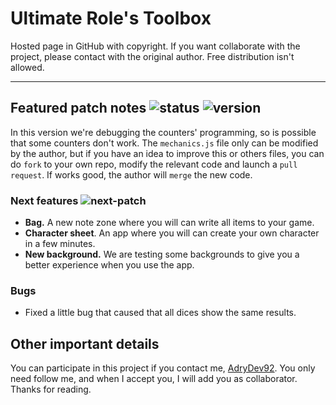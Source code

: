 # Ultimate Role's Toolbox
Hosted page in GitHub with copyright. If you want collaborate with the project, please contact with the original author.
Free distribution isn't allowed.

---

## Featured patch notes ![status](https://img.shields.io/badge/status-WIP-orange.svg) ![version](https://img.shields.io/badge/alpha%20version-v0.2-green.svg?colorB=00C106)
In this version we're debugging the counters' programming, so is possible that some counters don't work.
The `mechanics.js` file only can be modified by the author, but if you have an idea to improve this or others files, you can do <code>fork</code> to your own repo, modify the relevant code and launch a <code>pull request</code>. If works good, the author will <code>merge</code> the new code.
### Next features ![next-patch](https://img.shields.io/badge/patch-v0.3—v0.5-green.svg?colorB=00C106)

<ul>
<li><b>Bag.</b> A new note zone where you will can write all items to your game.</li>
<li><b>Character sheet</b>. An app where you will can create your own character in a few minutes.</li>
<li><b>New background.</b> We are testing some backgrounds to give you a better experience when you use the app.</li>
</ul>

### Bugs
<ul>
<li>Fixed a little bug that caused that all dices show the same results.</li>
</ul>

## Other important details
You can participate in this project if you contact me, <a href="https://github.com/AdryDev92">AdryDev92</a>.
You only need follow me, and when I accept you, I will add you as collaborator. Thanks for reading.

